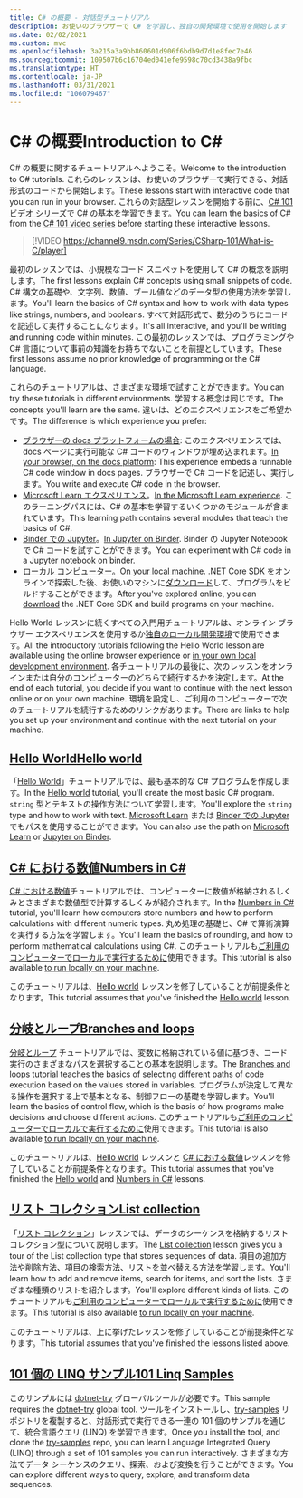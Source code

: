 ```yaml
---
title: C# の概要 - 対話型チュートリアル
description: お使いのブラウザーで C# を学習し、独自の開発環境で使用を開始します
ms.date: 02/02/2021
ms.custom: mvc
ms.openlocfilehash: 3a215a3a9bb860601d906f6bdb9d7d1e8fec7e46
ms.sourcegitcommit: 109507b6c16704ed041efe9598c70cd3438a9fbc
ms.translationtype: HT
ms.contentlocale: ja-JP
ms.lasthandoff: 03/31/2021
ms.locfileid: "106079467"
---
```

# <a name="introduction-to-c"></a><span data-ttu-id="f1a5d-103">C\# の概要</span><span class="sxs-lookup"><span data-stu-id="f1a5d-103">Introduction to C\#</span></span>

<span data-ttu-id="f1a5d-104">C# の概要に関するチュートリアルへようこそ。</span><span class="sxs-lookup"><span data-stu-id="f1a5d-104">Welcome to the introduction to C# tutorials.</span></span> <span data-ttu-id="f1a5d-105">これらのレッスンは、お使いのブラウザーで実行できる、対話形式のコードから開始します。</span><span class="sxs-lookup"><span data-stu-id="f1a5d-105">These lessons start with interactive code that you can run in your browser.</span></span> <span data-ttu-id="f1a5d-106">これらの対話型レッスンを開始する前に、[C# 101 ビデオ シリーズ](https://aka.ms/dotnet3-csharp)で C# の基本を学習できます。</span><span class="sxs-lookup"><span data-stu-id="f1a5d-106">You can learn the basics of C# from the [C# 101 video series](https://aka.ms/dotnet3-csharp) before starting these interactive lessons.</span></span>

<!--markdownlint-disable MD034 -->
> [!VIDEO https://channel9.msdn.com/Series/CSharp-101/What-is-C/player]

<span data-ttu-id="f1a5d-107">最初のレッスンでは、小規模なコード スニペットを使用して C# の概念を説明します。</span><span class="sxs-lookup"><span data-stu-id="f1a5d-107">The first lessons explain C# concepts using small snippets of code.</span></span> <span data-ttu-id="f1a5d-108">C# 構文の基礎や、文字列、数値、ブール値などのデータ型の使用方法を学習します。</span><span class="sxs-lookup"><span data-stu-id="f1a5d-108">You'll learn the basics of C# syntax and how to work with data types like strings, numbers, and booleans.</span></span> <span data-ttu-id="f1a5d-109">すべて対話形式で、数分のうちにコードを記述して実行することになります。</span><span class="sxs-lookup"><span data-stu-id="f1a5d-109">It's all interactive, and you'll be writing and running code within minutes.</span></span> <span data-ttu-id="f1a5d-110">この最初のレッスンでは、プログラミングや C# 言語について事前の知識をお持ちでないことを前提としています。</span><span class="sxs-lookup"><span data-stu-id="f1a5d-110">These first lessons assume no prior knowledge of programming or the C# language.</span></span>

<span data-ttu-id="f1a5d-111">これらのチュートリアルは、さまざまな環境で試すことができます。</span><span class="sxs-lookup"><span data-stu-id="f1a5d-111">You can try these tutorials in different environments.</span></span> <span data-ttu-id="f1a5d-112">学習する概念は同じです。</span><span class="sxs-lookup"><span data-stu-id="f1a5d-112">The concepts you'll learn are the same.</span></span> <span data-ttu-id="f1a5d-113">違いは、どのエクスペリエンスをご希望かです。</span><span class="sxs-lookup"><span data-stu-id="f1a5d-113">The difference is which experience you prefer:</span></span>

- <span data-ttu-id="f1a5d-114">[ブラウザーの docs プラットフォームの場合](hello-world.yml): このエクスペリエンスでは、docs ページに実行可能な C# コードのウィンドウが埋め込まれます。</span><span class="sxs-lookup"><span data-stu-id="f1a5d-114">[In your browser, on the docs platform](hello-world.yml): This experience embeds a runnable C# code window in docs pages.</span></span> <span data-ttu-id="f1a5d-115">ブラウザーで C# コードを記述し、実行します。</span><span class="sxs-lookup"><span data-stu-id="f1a5d-115">You write and execute C# code in the browser.</span></span>
- <span data-ttu-id="f1a5d-116">[Microsoft Learn エクスペリエンス](/learn/paths/csharp-first-steps/)。</span><span class="sxs-lookup"><span data-stu-id="f1a5d-116">[In the Microsoft Learn experience](/learn/paths/csharp-first-steps/).</span></span> <span data-ttu-id="f1a5d-117">このラーニングパスには、C# の基本を学習するいくつかのモジュールが含まれています。</span><span class="sxs-lookup"><span data-stu-id="f1a5d-117">This learning path contains several modules that teach the basics of C#.</span></span>
- <span data-ttu-id="f1a5d-118">[Binder での Jupyter](https://mybinder.org/v2/gh/dotnet/try-samples/main?filepath=hello-csharp%2Fhello-world.ipynb)。</span><span class="sxs-lookup"><span data-stu-id="f1a5d-118">[In Jupyter on Binder](https://mybinder.org/v2/gh/dotnet/try-samples/main?filepath=hello-csharp%2Fhello-world.ipynb).</span></span> <span data-ttu-id="f1a5d-119">Binder の Jupyter Notebook で C# コードを試すことができます。</span><span class="sxs-lookup"><span data-stu-id="f1a5d-119">You can experiment with C# code in a Jupyter notebook on binder.</span></span>
- <span data-ttu-id="f1a5d-120">[ローカル コンピューター](numbers-in-csharp-local.md)。</span><span class="sxs-lookup"><span data-stu-id="f1a5d-120">[On your local machine](numbers-in-csharp-local.md).</span></span> <span data-ttu-id="f1a5d-121">.NET Core SDK をオンラインで探索した後、お使いのマシンに[ダウンロード](https://dotnet.microsoft.com/download)して、プログラムをビルドすることができます。</span><span class="sxs-lookup"><span data-stu-id="f1a5d-121">After you've explored online, you can [download](https://dotnet.microsoft.com/download) the .NET Core SDK and build programs on your machine.</span></span>

<span data-ttu-id="f1a5d-122">Hello World レッスンに続くすべての入門用チュートリアルは、オンライン ブラウザー エクスペリエンスを使用するか[独自のローカル開発環境](local-environment.md)で使用できます。</span><span class="sxs-lookup"><span data-stu-id="f1a5d-122">All the introductory tutorials following the Hello World lesson are available using the online browser experience or [in your own local development environment](local-environment.md).</span></span> <span data-ttu-id="f1a5d-123">各チュートリアルの最後に、次のレッスンをオンラインまたは自分のコンピューターのどちらで続行するかを決定します。</span><span class="sxs-lookup"><span data-stu-id="f1a5d-123">At the end of each tutorial, you decide if you want to continue with the next lesson online or on your own machine.</span></span> <span data-ttu-id="f1a5d-124">環境を設定し、ご利用のコンピューターで次のチュートリアルを続行するためのリンクがあります。</span><span class="sxs-lookup"><span data-stu-id="f1a5d-124">There are links to help you set up your environment and continue with the next tutorial on your machine.</span></span>

## <a name="hello-world"></a>[<span data-ttu-id="f1a5d-125">Hello World</span><span class="sxs-lookup"><span data-stu-id="f1a5d-125">Hello world</span></span>](hello-world.yml)

<span data-ttu-id="f1a5d-126">「[Hello World](hello-world.yml)」チュートリアルでは、最も基本的な C# プログラムを作成します。</span><span class="sxs-lookup"><span data-stu-id="f1a5d-126">In the [Hello world](hello-world.yml) tutorial, you'll create the most basic C# program.</span></span> <span data-ttu-id="f1a5d-127">`string` 型とテキストの操作方法について学習します。</span><span class="sxs-lookup"><span data-stu-id="f1a5d-127">You'll explore the `string` type and how to work with text.</span></span> <span data-ttu-id="f1a5d-128">[Microsoft Learn](/learn/paths/csharp-first-steps/) または [Binder での Jupyter](https://mybinder.org/v2/gh/dotnet/try-samples/main?filepath=hello-csharp%2Fhello-world.ipynb) でもパスを使用することができます。</span><span class="sxs-lookup"><span data-stu-id="f1a5d-128">You can also use the path on [Microsoft Learn](/learn/paths/csharp-first-steps/) or [Jupyter on Binder](https://mybinder.org/v2/gh/dotnet/try-samples/main?filepath=hello-csharp%2Fhello-world.ipynb).</span></span>

## <a name="numbers-in-c"></a>[<span data-ttu-id="f1a5d-129">C# における数値</span><span class="sxs-lookup"><span data-stu-id="f1a5d-129">Numbers in C#</span></span>](numbers-in-csharp.yml)

<span data-ttu-id="f1a5d-130">[C# における数値](numbers-in-csharp.yml)チュートリアルでは、コンピューターに数値が格納されるしくみとさまざまな数値型で計算するしくみが紹介されます。</span><span class="sxs-lookup"><span data-stu-id="f1a5d-130">In the [Numbers in C#](numbers-in-csharp.yml) tutorial, you'll learn how computers store numbers and how to perform calculations with different numeric types.</span></span> <span data-ttu-id="f1a5d-131">丸め処理の基礎と、C# で算術演算を実行する方法を学習します。</span><span class="sxs-lookup"><span data-stu-id="f1a5d-131">You'll learn the basics of rounding, and how to perform mathematical calculations using C#.</span></span> <span data-ttu-id="f1a5d-132">このチュートリアルも[ご利用のコンピューターでローカルで実行するために](numbers-in-csharp-local.md)使用できます。</span><span class="sxs-lookup"><span data-stu-id="f1a5d-132">This tutorial is also available [to run locally on your machine](numbers-in-csharp-local.md).</span></span>

<span data-ttu-id="f1a5d-133">このチュートリアルは、[Hello world](hello-world.yml) レッスンを修了していることが前提条件となります。</span><span class="sxs-lookup"><span data-stu-id="f1a5d-133">This tutorial assumes that you've finished the [Hello world](hello-world.yml) lesson.</span></span>

## <a name="branches-and-loops"></a>[<span data-ttu-id="f1a5d-134">分岐とループ</span><span class="sxs-lookup"><span data-stu-id="f1a5d-134">Branches and loops</span></span>](branches-and-loops.yml)

<span data-ttu-id="f1a5d-135">[分岐とループ](branches-and-loops.yml) チュートリアルでは、変数に格納されている値に基づき、コード実行のさまざまなパスを選択することの基本を説明します。</span><span class="sxs-lookup"><span data-stu-id="f1a5d-135">The [Branches and loops](branches-and-loops.yml) tutorial teaches the basics of selecting different paths of code execution based on the values stored in variables.</span></span> <span data-ttu-id="f1a5d-136">プログラムが決定して異なる操作を選択する上で基本となる、制御フローの基礎を学習します。</span><span class="sxs-lookup"><span data-stu-id="f1a5d-136">You'll learn the basics of control flow, which is the basis of how programs make decisions and choose different actions.</span></span> <span data-ttu-id="f1a5d-137">このチュートリアルも[ご利用のコンピューターでローカルで実行するために](branches-and-loops-local.md)使用できます。</span><span class="sxs-lookup"><span data-stu-id="f1a5d-137">This tutorial is also available [to run locally on your machine](branches-and-loops-local.md).</span></span>

<span data-ttu-id="f1a5d-138">このチュートリアルは、[Hello world](hello-world.yml) レッスンと [C# における数値](numbers-in-csharp.yml)レッスンを修了していることが前提条件となります。</span><span class="sxs-lookup"><span data-stu-id="f1a5d-138">This tutorial assumes that you've finished the [Hello world](hello-world.yml) and [Numbers in C#](numbers-in-csharp.yml) lessons.</span></span>

## <a name="list-collection"></a>[<span data-ttu-id="f1a5d-139">リスト コレクション</span><span class="sxs-lookup"><span data-stu-id="f1a5d-139">List collection</span></span>](list-collection.yml)

<span data-ttu-id="f1a5d-140">「[リスト コレクション](list-collection.yml)」レッスンでは、データのシーケンスを格納するリスト コレクション型について説明します。</span><span class="sxs-lookup"><span data-stu-id="f1a5d-140">The [List collection](list-collection.yml) lesson gives you a tour of the List collection type that stores sequences of data.</span></span> <span data-ttu-id="f1a5d-141">項目の追加方法や削除方法、項目の検索方法、リストを並べ替える方法を学習します。</span><span class="sxs-lookup"><span data-stu-id="f1a5d-141">You'll learn how to add and remove items, search for items, and sort the lists.</span></span> <span data-ttu-id="f1a5d-142">さまざまな種類のリストを紹介します。</span><span class="sxs-lookup"><span data-stu-id="f1a5d-142">You'll explore different kinds of lists.</span></span> <span data-ttu-id="f1a5d-143">このチュートリアルも[ご利用のコンピューターでローカルで実行するために](arrays-and-collections.md)使用できます。</span><span class="sxs-lookup"><span data-stu-id="f1a5d-143">This tutorial is also available [to run locally on your machine](arrays-and-collections.md).</span></span>

<span data-ttu-id="f1a5d-144">このチュートリアルは、上に挙げたレッスンを修了していることが前提条件となります。</span><span class="sxs-lookup"><span data-stu-id="f1a5d-144">This tutorial assumes that you've finished the lessons listed above.</span></span>

## <a name="101-linq-samples"></a>[<span data-ttu-id="f1a5d-145">101 個の LINQ サンプル</span><span class="sxs-lookup"><span data-stu-id="f1a5d-145">101 Linq Samples</span></span>](https://github.com/dotnet/try-samples/tree/main/101-linq-samples)

<span data-ttu-id="f1a5d-146">このサンプルには [dotnet-try](https://github.com/dotnet/try/blob/main/README.md#setup) グローバルツールが必要です。</span><span class="sxs-lookup"><span data-stu-id="f1a5d-146">This sample requires the [dotnet-try](https://github.com/dotnet/try/blob/main/README.md#setup) global tool.</span></span> <span data-ttu-id="f1a5d-147">ツールをインストールし、[try-samples](https://github.com/dotnet/try-samples) リポジトリを複製すると、対話形式で実行できる一連の 101 個のサンプルを通じて、統合言語クエリ (LINQ) を学習できます。</span><span class="sxs-lookup"><span data-stu-id="f1a5d-147">Once you install the tool, and clone the [try-samples](https://github.com/dotnet/try-samples) repo, you can learn Language Integrated Query (LINQ) through a set of 101 samples you can run interactively.</span></span> <span data-ttu-id="f1a5d-148">さまざまな方法でデータ シーケンスのクエリ、探索、および変換を行うことができます。</span><span class="sxs-lookup"><span data-stu-id="f1a5d-148">You can explore different ways to query, explore, and transform data sequences.</span></span>

